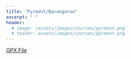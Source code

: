 ```yaml
---
title: "Pyrmont/Barangaroo"
excerpt: " "
header:
  # image: /assets/images/courses/pyrmont.png
  # teaser: assets/images/courses/pyrmont.png
---
```


<div class="strava-embed-placeholder" data-embed-type="route" data-embed-id="3242792450463621088" data-style="standard" data-map-hash="12.88/-33.86457/151.19933" data-club-id="109154" data-from-embed="false"></div><script src="https://strava-embeds.com/embed.js"></script>

<a href="\assets\gpx_files\pyrmont-barangaroo.gpx">GPX File</a>

